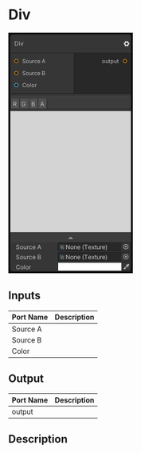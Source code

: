 # Div
![Mixture.DivNode](../../images/Mixture.DivNode.png)
## Inputs
Port Name | Description
--- | ---
Source A | 
Source B | 
Color | 

## Output
Port Name | Description
--- | ---
output | 

## Description

